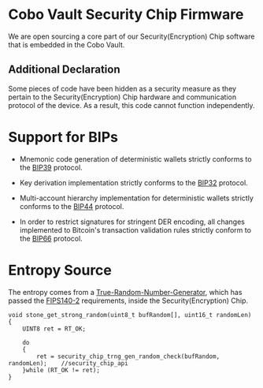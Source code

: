 # Cobo Vault Security Chip Firmware

We are open sourcing a core part of our Security(Encryption) Chip software that is embedded in the Cobo Vault.

## Additional Declaration

Some pieces of code have been hidden as a security measure as they pertain to the Security(Encryption) Chip hardware and communication protocol of the device. As a result, this code cannot function independently.

# Support for BIPs

* Mnemonic code generation of deterministic wallets strictly conforms to the [BIP39](https://github.com/bitcoin/bips/blob/master/bip-0039.mediawiki) protocol.

* Key derivation implementation strictly conforms to the [BIP32](https://github.com/bitcoin/bips/blob/master/bip-0032.mediawiki) protocol.

* Multi-account hierarchy implementation for deterministic wallets strictly conforms to the [BIP44](https://github.com/bitcoin/bips/blob/master/bip-0044.mediawiki) protocol.

* In order to restrict signatures for stringent DER encoding, all changes implemented to Bitcoin's transaction validation rules strictly conform to the [BIP66](https://github.com/bitcoin/bips/blob/master/bip-0066.mediawiki) protocol.


# Entropy Source

The entropy comes from a [True-Random-Number-Generator](https://en.wikipedia.org/w/index.php?title=True_random_number_generator&redirect=no), which has passed the [FIPS140-2](https://en.wikipedia.org/wiki/FIPS_140-2) requirements, inside the Security(Encryption) Chip.
```
void stone_get_strong_random(uint8_t bufRandom[], uint16_t randomLen)
{
	UINT8 ret = RT_OK;
	
	do
	{
		ret = security_chip_trng_gen_random_check(bufRandom, randomLen);	//security_chip_api
	}while (RT_OK != ret);
}
```
